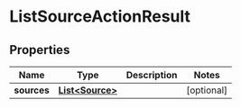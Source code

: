 

# ListSourceActionResult

## Properties

Name | Type | Description | Notes
------------ | ------------- | ------------- | -------------
**sources** | [**List&lt;Source&gt;**](Source.md) |  |  [optional]




